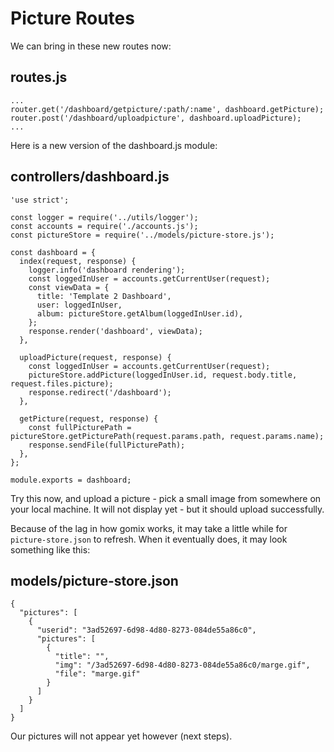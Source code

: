 # Picture Routes

We can bring in these new routes now:

## routes.js
~~~
...
router.get('/dashboard/getpicture/:path/:name', dashboard.getPicture);
router.post('/dashboard/uploadpicture', dashboard.uploadPicture);
...
~~~

Here is a new version of the dashboard.js module:

## controllers/dashboard.js

~~~
'use strict';

const logger = require('../utils/logger');
const accounts = require('./accounts.js');
const pictureStore = require('../models/picture-store.js');

const dashboard = {
  index(request, response) {
    logger.info('dashboard rendering');
    const loggedInUser = accounts.getCurrentUser(request);
    const viewData = {
      title: 'Template 2 Dashboard',
      user: loggedInUser,
      album: pictureStore.getAlbum(loggedInUser.id),
    };
    response.render('dashboard', viewData);
  },

  uploadPicture(request, response) {
    const loggedInUser = accounts.getCurrentUser(request);
    pictureStore.addPicture(loggedInUser.id, request.body.title, request.files.picture);
    response.redirect('/dashboard');
  },

  getPicture(request, response) {
    const fullPicturePath = pictureStore.getPicturePath(request.params.path, request.params.name);
    response.sendFile(fullPicturePath);
  },
};

module.exports = dashboard;
~~~

Try this now, and upload a picture - pick a small image from somewhere on your local machine. It will not display yet - but it should upload successfully.

Because of the lag in how gomix works, it may take a little while for `picture-store.json` to refresh. When it eventually does, it may look something like this:

## models/picture-store.json

~~~
{
  "pictures": [
    {
      "userid": "3ad52697-6d98-4d80-8273-084de55a86c0",
      "pictures": [
        {
          "title": "",
          "img": "/3ad52697-6d98-4d80-8273-084de55a86c0/marge.gif",
          "file": "marge.gif"
        }
      ]
    }
  ]
}
~~~

Our pictures will not appear yet however (next steps).
